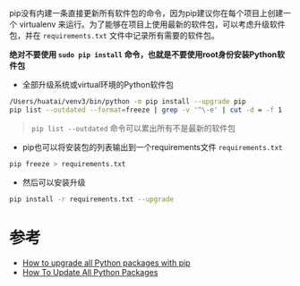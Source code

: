 pip没有内建一条直接更新所有软件包的命令，因为pip建议你在每个项目上创建一个 virtualenv 来运行。为了能够在项目上使用最新的软件包，可以考虑升级软件包，并在 `requirements.txt` 文件中记录所有需要的软件包。

**绝对不要使用 ``sudo pip install`` 命令，也就是不要使用root身份安装Python软件包**

* 全部升级系统或virtual环境的Python软件包

```bash
/Users/huatai/venv3/bin/python -m pip install --upgrade pip
pip list --outdated --format=freeze | grep -v '^\-e' | cut -d = -f 1  | xargs -n1 pip install -U
```

> `pip list --outdated` 命令可以累出所有不是最新的软件包

* pip也可以将安装包的列表输出到一个requirements文件 `requirements.txt`

```bash
pip freeze > requirements.txt
```

* 然后可以安装升级

```bash
pip install -r requirements.txt --upgrade
```


# 参考

* [How to upgrade all Python packages with pip](https://stackoverflow.com/questions/2720014/how-to-upgrade-all-python-packages-with-pip)
* [How To Update All Python Packages](https://www.activestate.com/resources/quick-reads/how-to-update-all-python-packages/)